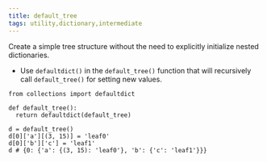 ```yaml
---
title: default_tree
tags: utility,dictionary,intermediate
---
```


Create a simple tree structure without the need to explicitly initialize nested dictionaries.

- Use `defaultdict()` in the `default_tree()` function that will recursively call `default_tree()` for setting new values.

```python3
from collections import defaultdict

def default_tree():
  return defaultdict(default_tree)
```

```python3
d = default_tree()
d[0]['a'][(3, 15)] = 'leaf0'
d[0]['b']['c'] = 'leaf1'
d # {0: {'a': {(3, 15): 'leaf0'}, 'b': {'c': 'leaf1'}}}
```
